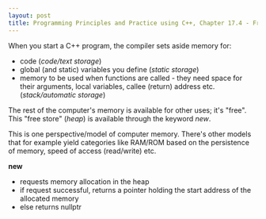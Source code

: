```yaml
---
layout: post
title: Programming Principles and Practice using C++, Chapter 17.4 - Free Store & Pointers
---
```


When you start a C++ program, the compiler sets aside memory for:
- code (*code/text storage*)
- global (and static) variables you define (*static storage*)
- memory to be used when functions are called - they need space for their arguments, local variables, callee (return) address etc. (*stack/automatic storage*)

The rest of the computer's memory is available for other uses; it's "free".
This "free store" (*heap*) is available through the keyword *new*.

This is one perspective/model of computer memory. There's other models that for example yield categories like RAM/ROM based on the persistence of memory, speed of access (read/write) etc.

**new**
- requests memory allocation in the heap
- if request successful, returns a pointer holding the start address of the allocated memory
- else returns nullptr
